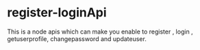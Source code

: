 # register-loginApi
This is a node apis which can make you enable to register , login , getuserprofile, changepassword and updateuser.
